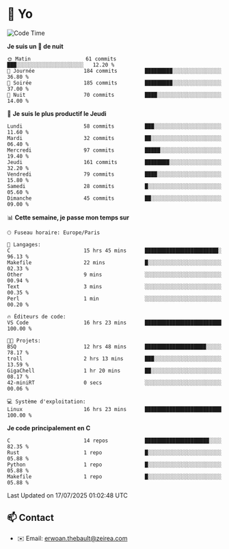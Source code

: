 # 👋 Yo

<!--START_SECTION:waka-->
![Code Time](http://img.shields.io/badge/Code%20Time-157%20hrs%2042%20mins-blue)

**Je suis un 🦉 de nuit** 

```text
🌞 Matin                  61 commits          ███░░░░░░░░░░░░░░░░░░░░░░   12.20 % 
🌆 Journée                184 commits         █████████░░░░░░░░░░░░░░░░   36.80 % 
🌃 Soirée                 185 commits         █████████░░░░░░░░░░░░░░░░   37.00 % 
🌙 Nuit                   70 commits          ████░░░░░░░░░░░░░░░░░░░░░   14.00 % 
```
📅 **Je suis le plus productif le Jeudi** 

```text
Lundi                    58 commits          ███░░░░░░░░░░░░░░░░░░░░░░   11.60 % 
Mardi                    32 commits          ██░░░░░░░░░░░░░░░░░░░░░░░   06.40 % 
Mercredi                 97 commits          █████░░░░░░░░░░░░░░░░░░░░   19.40 % 
Jeudi                    161 commits         ████████░░░░░░░░░░░░░░░░░   32.20 % 
Vendredi                 79 commits          ████░░░░░░░░░░░░░░░░░░░░░   15.80 % 
Samedi                   28 commits          █░░░░░░░░░░░░░░░░░░░░░░░░   05.60 % 
Dimanche                 45 commits          ██░░░░░░░░░░░░░░░░░░░░░░░   09.00 % 
```


📊 **Cette semaine, je passe mon temps sur** 

```text
🕑︎ Fuseau horaire: Europe/Paris

💬 Langages: 
C                        15 hrs 45 mins      ████████████████████████░   96.13 % 
Makefile                 22 mins             █░░░░░░░░░░░░░░░░░░░░░░░░   02.33 % 
Other                    9 mins              ░░░░░░░░░░░░░░░░░░░░░░░░░   00.94 % 
Text                     3 mins              ░░░░░░░░░░░░░░░░░░░░░░░░░   00.35 % 
Perl                     1 min               ░░░░░░░░░░░░░░░░░░░░░░░░░   00.20 % 

🔥 Éditeurs de code: 
VS Code                  16 hrs 23 mins      █████████████████████████   100.00 % 

🐱‍💻 Projets: 
BSQ                      12 hrs 48 mins      ████████████████████░░░░░   78.17 % 
troll                    2 hrs 13 mins       ███░░░░░░░░░░░░░░░░░░░░░░   13.59 % 
GigaChell                1 hr 20 mins        ██░░░░░░░░░░░░░░░░░░░░░░░   08.17 % 
42-miniRT                0 secs              ░░░░░░░░░░░░░░░░░░░░░░░░░   00.06 % 

💻 Système d'exploitation: 
Linux                    16 hrs 23 mins      █████████████████████████   100.00 % 
```

**Je code principalement en C** 

```text
C                        14 repos            █████████████████████░░░░   82.35 % 
Rust                     1 repo              █░░░░░░░░░░░░░░░░░░░░░░░░   05.88 % 
Python                   1 repo              █░░░░░░░░░░░░░░░░░░░░░░░░   05.88 % 
Makefile                 1 repo              █░░░░░░░░░░░░░░░░░░░░░░░░   05.88 % 
```




 Last Updated on 17/07/2025 01:02:48 UTC
<!--END_SECTION:waka-->

## 📫 Contact

- ✉️ Email: erwoan.thebault@zeirea.com
